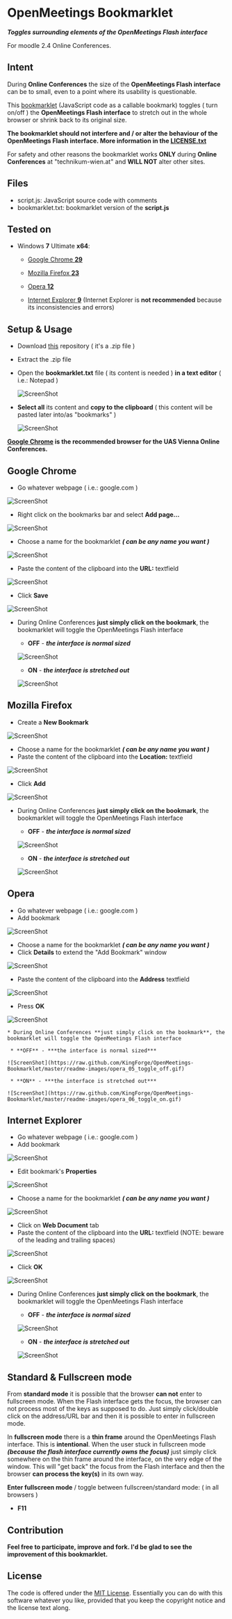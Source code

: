 OpenMeetings Bookmarklet
========================

***Toggles surrounding elements of the OpenMeetings Flash interface***

For moodle 2.4 Online Conferences.

Intent
------

During **Online Conferences** the size of the **OpenMeetings Flash interface** can be to small, even to a point where its usability is questionable.

This [bookmarklet](http://en.wikipedia.org/wiki/Bookmarklet) (JavaScript code as a callable bookmark) toggles ( turn on/off ) the **OpenMeetings Flash interface** to stretch out in the whole browser or shrink back to its original size.

**The bookmarklet should not interfere and / or alter the behaviour of the OpenMeetings Flash interface. More information in the [LICENSE.txt](https://github.com/KingForge/OpenMeetings-Bookmarklet/blob/master/LICENSE.txt)**

For safety and other reasons the bookmarklet works **ONLY** during **Online Conferences** at "technikum-wien.at" and **WILL NOT** alter other sites.

Files
-----

* script.js:   JavaScript source code with comments
* bookmarklet.txt:   bookmarklet version of the **script.js**

Tested on
---------

* Windows **7** Ultimate **x64**:
  * [Google Chrome **29**](https://github.com/KingForge/OpenMeetings-Bookmarklet#google-chrome)
  * [Mozilla Firefox **23**](https://github.com/KingForge/OpenMeetings-Bookmarklet#mozilla-firefox)
  * [Opera **12**](https://github.com/KingForge/OpenMeetings-Bookmarklet#opera)

  * [Internet Explorer **9**](https://github.com/KingForge/OpenMeetings-Bookmarklet#internet-explorer) (Internet Explorer is **not recommended** because its inconsistencies and errors)

Setup & Usage
-------------

* Download [this](https://github.com/KingForge/OpenMeetings-Bookmarklet/archive/master.zip) repository ( it's a .zip file )
* Extract the .zip file
* Open the **bookmarklet.txt** file ( its content is needed ) **in a text editor** ( i.e.: Notepad )
  
  ![ScreenShot](https://raw.github.com/KingForge/OpenMeetings-Bookmarklet/master/readme-images/01_open_bookmarklet.gif)

* **Select all** its content and **copy to the clipboard** ( this content will be pasted later into/as "bookmarks" )
  
  ![ScreenShot](https://raw.github.com/KingForge/OpenMeetings-Bookmarklet/master/readme-images/02_select_all_and_copy.gif)

**[Google Chrome](http://www.google.com/chrome) is the recommended browser for the UAS Vienna Online Conferences.**

Google Chrome
-------------
  * Go whatever webpage ( i.e.: google.com )

  ![ScreenShot](https://raw.github.com/KingForge/OpenMeetings-Bookmarklet/master/readme-images/chrome_01_go_wepbage.gif)
 
  * Right click on the bookmarks bar and select **Add page...**

  ![ScreenShot](https://raw.github.com/KingForge/OpenMeetings-Bookmarklet/master/readme-images/chrome_02_add_page.gif)
  
  * Choose a name for the bookmarklet ***( can be any name you want )***

  ![ScreenShot](https://raw.github.com/KingForge/OpenMeetings-Bookmarklet/master/readme-images/chrome_03_choose_name.gif)
  
  * Paste the content of the clipboard into the **URL:** textfield

  ![ScreenShot](https://raw.github.com/KingForge/OpenMeetings-Bookmarklet/master/readme-images/chrome_04_paste.gif)
  
  * Click **Save**

  ![ScreenShot](https://raw.github.com/KingForge/OpenMeetings-Bookmarklet/master/readme-images/chrome_05_save.gif)
 
  * During Online Conferences **just simply click on the bookmark**, the bookmarklet will toggle the OpenMeetings Flash interface
     
     * **OFF** - ***the interface is normal sized***

    ![ScreenShot](https://raw.github.com/KingForge/OpenMeetings-Bookmarklet/master/readme-images/chrome_06_toggle_off.gif)
     
     * **ON** - ***the interface is stretched out***

    ![ScreenShot](https://raw.github.com/KingForge/OpenMeetings-Bookmarklet/master/readme-images/chrome_07_toggle_on.gif)

Mozilla Firefox
---------------
  * Create a **New Bookmark**

  ![ScreenShot](https://raw.github.com/KingForge/OpenMeetings-Bookmarklet/master/readme-images/firefox_01_new_bookmark.gif)

  * Choose a name for the bookmarklet ***( can be any name you want )***
  * Paste the content of the clipboard into the **Location:** textfield

  ![ScreenShot](https://raw.github.com/KingForge/OpenMeetings-Bookmarklet/master/readme-images/firefox_02_paste.gif)

  * Click **Add**

  ![ScreenShot](https://raw.github.com/KingForge/OpenMeetings-Bookmarklet/master/readme-images/firefox_03_add.gif)

  * During Online Conferences **just simply click on the bookmark**, the bookmarklet will toggle the OpenMeetings Flash interface
     
     * **OFF** - ***the interface is normal sized***

    ![ScreenShot](https://raw.github.com/KingForge/OpenMeetings-Bookmarklet/master/readme-images/firefox_04_toggle_off.gif)
     
     * **ON** - ***the interface is stretched out***

    ![ScreenShot](https://raw.github.com/KingForge/OpenMeetings-Bookmarklet/master/readme-images/firefox_05_toggle_on.gif)

Opera
-----
  * Go whatever webpage ( i.e.: google.com )
  * Add bookmark

  ![ScreenShot](https://raw.github.com/KingForge/OpenMeetings-Bookmarklet/master/readme-images/opera_01_add_bookmark.gif)

  * Choose a name for the bookmarklet ***( can be any name you want )***
  * Click **Details** to extend the "Add Bookmark" window

  ![ScreenShot](https://raw.github.com/KingForge/OpenMeetings-Bookmarklet/master/readme-images/opera_02_details.gif)
  
  * Paste the content of the clipboard into the **Address** textfield

  ![ScreenShot](https://raw.github.com/KingForge/OpenMeetings-Bookmarklet/master/readme-images/opera_03_paste.gif)

  * Press **OK**

  ![ScreenShot](https://raw.github.com/KingForge/OpenMeetings-Bookmarklet/master/readme-images/opera_04_ok.gif)
  
    * During Online Conferences **just simply click on the bookmark**, the bookmarklet will toggle the OpenMeetings Flash interface
     
     * **OFF** - ***the interface is normal sized***

    ![ScreenShot](https://raw.github.com/KingForge/OpenMeetings-Bookmarklet/master/readme-images/opera_05_toggle_off.gif)
     
     * **ON** - ***the interface is stretched out***

    ![ScreenShot](https://raw.github.com/KingForge/OpenMeetings-Bookmarklet/master/readme-images/opera_06_toggle_on.gif)

Internet Explorer
-----------------
  * Go whatever webpage ( i.e.: google.com )
  * Add bookmark

  ![ScreenShot](https://raw.github.com/KingForge/OpenMeetings-Bookmarklet/master/readme-images/ie_01_add_bookmark.gif)

  * Edit bookmark's **Properties**

  ![ScreenShot](https://raw.github.com/KingForge/OpenMeetings-Bookmarklet/master/readme-images/ie_02_properties.gif)

  * Choose a name for the bookmarklet ***( can be any name you want )***

  ![ScreenShot](https://raw.github.com/KingForge/OpenMeetings-Bookmarklet/master/readme-images/ie_03_name.gif)

  * Click on **Web Document** tab
  * Paste the content of the clipboard into the **URL:** textfield (NOTE: beware of the leading and trailing spaces)

  ![ScreenShot](https://raw.github.com/KingForge/OpenMeetings-Bookmarklet/master/readme-images/ie_04_paste.gif)

  * Click **OK** 

  ![ScreenShot](https://raw.github.com/KingForge/OpenMeetings-Bookmarklet/master/readme-images/ie_05_ok.gif)

  * During Online Conferences **just simply click on the bookmark**, the bookmarklet will toggle the OpenMeetings Flash interface
     
     * **OFF** - ***the interface is normal sized***

    ![ScreenShot](https://raw.github.com/KingForge/OpenMeetings-Bookmarklet/master/readme-images/ie_06_toggle_off.gif)
     
     * **ON** - ***the interface is stretched out***

    ![ScreenShot](https://raw.github.com/KingForge/OpenMeetings-Bookmarklet/master/readme-images/ie_07_toggle_on.gif)

Standard & Fullscreen mode
--------------------------

From **standard mode** it is possible that the browser **can not** enter to fullscreen mode. When the Flash interface gets the focus, the browser can not process most of the keys as supposed to do. Just simply click/double click on the address/URL bar and then it is possible to enter in fullscreen mode.

In **fullscreen mode** there is a **thin frame** around the OpenMeetings Flash interface. This is **intentional**. When the user stuck in fullscreen mode ***(because the flash interface currently owns the focus)*** just simply click somewhere on the thin frame around the interface, on the very edge of the window.
This will "get back" the focus from the Flash interface and then the browser **can process the key(s)** in its own way.

**Enter fullscreen mode** / toggle between fullscreen/standard mode: ( in all browsers )
  * **F11**

Contribution
------------

**Feel free to participate, improve and fork. I'd be glad to see the improvement of this bookmarklet.**

License
-------

The code is offered under the [MIT License](http://opensource.org/licenses/mit-license.php). Essentially you can do with this software whatever you like, provided that you keep the copyright notice and the license text along.